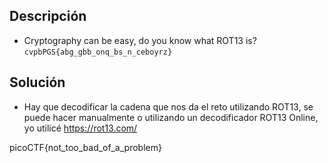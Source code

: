 ## Descripción

- Cryptography can be easy, do you know what ROT13 is? `cvpbPGS{abg_gbb_onq_bs_n_ceboyrz}`

## Solución
- Hay que decodificar la cadena que nos da el reto utilizando ROT13, se puede hacer manualmente o utilizando un decodificador ROT13 Online, yo utilicé https://rot13.com/

picoCTF{not_too_bad_of_a_problem}